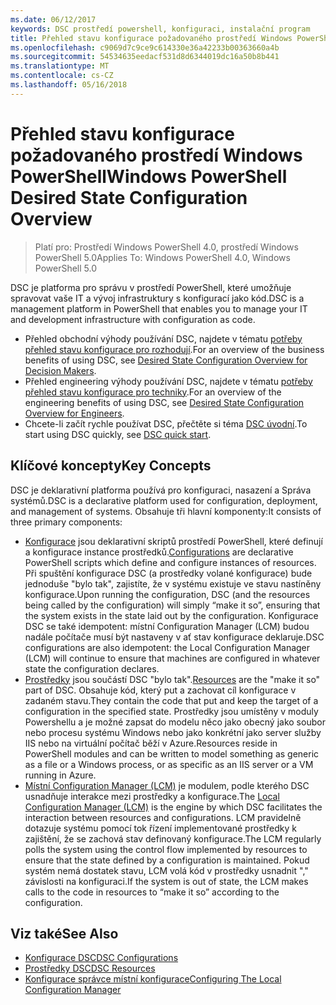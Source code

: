 ```yaml
---
ms.date: 06/12/2017
keywords: DSC prostředí powershell, konfiguraci, instalační program
title: Přehled stavu konfigurace požadovaného prostředí Windows PowerShell
ms.openlocfilehash: c9069d7c9ce9c614330e36a42233b00363660a4b
ms.sourcegitcommit: 54534635eedacf531d8d6344019dc16a50b8b441
ms.translationtype: MT
ms.contentlocale: cs-CZ
ms.lasthandoff: 05/16/2018
---
```

# <a name="windows-powershell-desired-state-configuration-overview"></a><span data-ttu-id="954b2-103">Přehled stavu konfigurace požadovaného prostředí Windows PowerShell</span><span class="sxs-lookup"><span data-stu-id="954b2-103">Windows PowerShell Desired State Configuration Overview</span></span>

> <span data-ttu-id="954b2-104">Platí pro: Prostředí Windows PowerShell 4.0, prostředí Windows PowerShell 5.0</span><span class="sxs-lookup"><span data-stu-id="954b2-104">Applies To: Windows PowerShell 4.0, Windows PowerShell 5.0</span></span>

<span data-ttu-id="954b2-105">DSC je platforma pro správu v prostředí PowerShell, které umožňuje spravovat vaše IT a vývoj infrastruktury s konfigurací jako kód.</span><span class="sxs-lookup"><span data-stu-id="954b2-105">DSC is a management platform in PowerShell that enables you to manage your IT and development infrastructure with configuration as code.</span></span>

- <span data-ttu-id="954b2-106">Přehled obchodní výhody používání DSC, najdete v tématu [potřeby přehled stavu konfigurace pro rozhodují](decisionMaker.md).</span><span class="sxs-lookup"><span data-stu-id="954b2-106">For an overview of the business benefits of using DSC, see [Desired State Configuration Overview for Decision Makers](decisionMaker.md).</span></span>
- <span data-ttu-id="954b2-107">Přehled engineering výhody používání DSC, najdete v tématu [potřeby přehled stavu konfigurace pro techniky](DscForEngineers.md).</span><span class="sxs-lookup"><span data-stu-id="954b2-107">For an overview of the engineering benefits of using DSC, see [Desired State Configuration Overview for Engineers](DscForEngineers.md).</span></span>
- <span data-ttu-id="954b2-108">Chcete-li začít rychle používat DSC, přečtěte si téma [DSC úvodní](quickStart.md).</span><span class="sxs-lookup"><span data-stu-id="954b2-108">To start using DSC quickly, see [DSC quick start](quickStart.md).</span></span>

## <a name="key-concepts"></a><span data-ttu-id="954b2-109">Klíčové koncepty</span><span class="sxs-lookup"><span data-stu-id="954b2-109">Key Concepts</span></span>

<span data-ttu-id="954b2-110">DSC je deklarativní platforma používá pro konfiguraci, nasazení a Správa systémů.</span><span class="sxs-lookup"><span data-stu-id="954b2-110">DSC is a declarative platform used for configuration, deployment, and management of systems.</span></span> <span data-ttu-id="954b2-111">Obsahuje tři hlavní komponenty:</span><span class="sxs-lookup"><span data-stu-id="954b2-111">It consists of three primary components:</span></span>

- <span data-ttu-id="954b2-112">[Konfigurace](configurations.md) jsou deklarativní skriptů prostředí PowerShell, které definují a konfigurace instance prostředků.</span><span class="sxs-lookup"><span data-stu-id="954b2-112">[Configurations](configurations.md) are declarative PowerShell scripts which define and configure instances of resources.</span></span>
    <span data-ttu-id="954b2-113">Při spuštění konfigurace DSC (a prostředky volané konfigurace) bude jednoduše "bylo tak", zajistíte, že v systému existuje ve stavu nastíněny konfigurace.</span><span class="sxs-lookup"><span data-stu-id="954b2-113">Upon running the configuration, DSC (and the resources being called by the configuration) will simply “make it so”, ensuring that the system exists in the state laid out by the configuration.</span></span>
    <span data-ttu-id="954b2-114">Konfigurace DSC se také idempotent: místní Configuration Manager (LCM) budou nadále počítače musí být nastaveny v ať stav konfigurace deklaruje.</span><span class="sxs-lookup"><span data-stu-id="954b2-114">DSC configurations are also idempotent: the Local Configuration Manager (LCM) will continue to ensure that machines are configured in whatever state the configuration declares.</span></span>
- <span data-ttu-id="954b2-115">[Prostředky](resources.md) jsou součástí DSC "bylo tak".</span><span class="sxs-lookup"><span data-stu-id="954b2-115">[Resources](resources.md) are the "make it so" part of DSC.</span></span> <span data-ttu-id="954b2-116">Obsahuje kód, který put a zachovat cíl konfigurace v zadaném stavu.</span><span class="sxs-lookup"><span data-stu-id="954b2-116">They contain the code that put and keep the target of a configuration in the specified state.</span></span>
    <span data-ttu-id="954b2-117">Prostředky jsou umístěny v moduly Powershellu a je možné zapsat do modelu něco jako obecný jako soubor nebo procesu systému Windows nebo jako konkrétní jako server služby IIS nebo na virtuální počítač běží v Azure.</span><span class="sxs-lookup"><span data-stu-id="954b2-117">Resources reside in PowerShell modules and can be written to model something as generic as a file or a Windows process, or as specific as an IIS server or a VM running in Azure.</span></span>
- <span data-ttu-id="954b2-118">[Místní Configuration Manager (LCM)](metaConfig.md) je modulem, podle kterého DSC usnadňuje interakce mezi prostředky a konfigurace.</span><span class="sxs-lookup"><span data-stu-id="954b2-118">The [Local Configuration Manager (LCM)](metaConfig.md) is the engine by which DSC facilitates the interaction between resources and configurations.</span></span>
    <span data-ttu-id="954b2-119">LCM pravidelně dotazuje systému pomocí tok řízení implementované prostředky k zajištění, že se zachová stav definovaný konfigurace.</span><span class="sxs-lookup"><span data-stu-id="954b2-119">The LCM regularly polls the system using the control flow implemented by resources to ensure that the state defined by a configuration is maintained.</span></span>
    <span data-ttu-id="954b2-120">Pokud systém nemá dostatek stavu, LCM volá kód v prostředky usnadnit "," závislosti na konfiguraci.</span><span class="sxs-lookup"><span data-stu-id="954b2-120">If the system is out of state, the LCM makes calls to the code in resources to “make it so” according to the configuration.</span></span>

## <a name="see-also"></a><span data-ttu-id="954b2-121">Viz také</span><span class="sxs-lookup"><span data-stu-id="954b2-121">See Also</span></span>

- [<span data-ttu-id="954b2-122">Konfigurace DSC</span><span class="sxs-lookup"><span data-stu-id="954b2-122">DSC Configurations</span></span>](configurations.md)
- [<span data-ttu-id="954b2-123">Prostředky DSC</span><span class="sxs-lookup"><span data-stu-id="954b2-123">DSC Resources</span></span>](resources.md)
- [<span data-ttu-id="954b2-124">Konfigurace správce místní konfigurace</span><span class="sxs-lookup"><span data-stu-id="954b2-124">Configuring The Local Configuration Manager</span></span>](metaConfig.md)